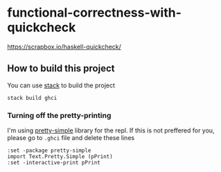 # functional-correctness-with-quickcheck

https://scrapbox.io/haskell-quickcheck/

## How to build this project

You can use [stack](https://docs.haskellstack.org/en/stable/README/) to build
the project

```terminal
stack build ghci
```

### Turning off the pretty-printing

I'm using [pretty-simple](http://hackage.haskell.org/package/pretty-simple) library
for the repl. If this is not preffered for you, please go to `.ghci` file and delete
these lines

```
:set -package pretty-simple
import Text.Pretty.Simple (pPrint)
:set -interactive-print pPrint
```